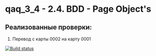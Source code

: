 # qaq_3_4 - 2.4. BDD - Page Object's

## Реализованные проверки:
1. Перевод с карты 0002 на карту 0001

[![Build status](https://ci.appveyor.com/api/projects/status/4chopxq70dmwu4ad?svg=true)](https://ci.appveyor.com/project/KonstantinVilkov/qaq-3-4)
